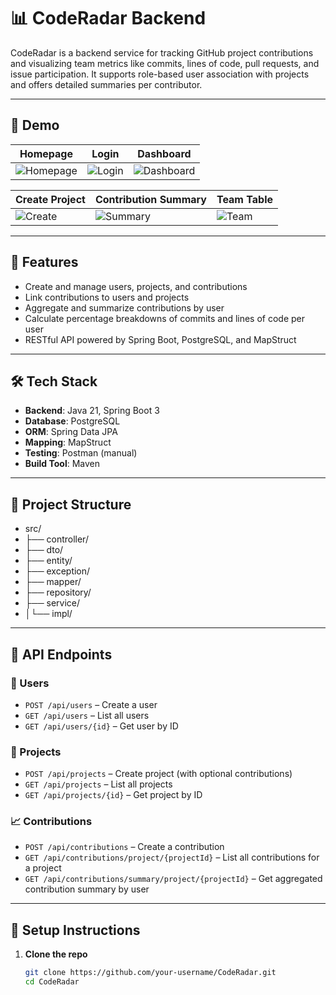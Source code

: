 # 📊 CodeRadar Backend

CodeRadar is a backend service for tracking GitHub project contributions and visualizing team metrics like commits, lines of code, pull requests, and issue participation. It supports role-based user association with projects and offers detailed summaries per contributor.

---

## 📸 Demo

| Homepage | Login | Dashboard |
|---------|--------|------------|
| ![Homepage](https://github.com/Abdirahman-ai/CodeRadar-Backend/blob/master/gifs/dashboard.png) | ![Login]() | ![Dashboard]() |

| Create Project | Contribution Summary | Team Table |
|---------------|----------------------|-------------|
| ![Create]() | ![Summary]() | ![Team]() |


---

## 🚀 Features

- Create and manage users, projects, and contributions
- Link contributions to users and projects
- Aggregate and summarize contributions by user
- Calculate percentage breakdowns of commits and lines of code per user
- RESTful API powered by Spring Boot, PostgreSQL, and MapStruct

---

## 🛠️ Tech Stack

- **Backend**: Java 21, Spring Boot 3
- **Database**: PostgreSQL
- **ORM**: Spring Data JPA
- **Mapping**: MapStruct
- **Testing**: Postman (manual)
- **Build Tool**: Maven

---

## 🧱 Project Structure
- src/
- ├── controller/
- ├── dto/
- ├── entity/
- ├── exception/
- ├── mapper/
- ├── repository/
- ├── service/
- │└── impl/

---

## 🧪 API Endpoints

### 👤 Users
- `POST /api/users` – Create a user
- `GET /api/users` – List all users
- `GET /api/users/{id}` – Get user by ID

### 📁 Projects
- `POST /api/projects` – Create project (with optional contributions)
- `GET /api/projects` – List all projects
- `GET /api/projects/{id}` – Get project by ID

### 📈 Contributions
- `POST /api/contributions` – Create a contribution
- `GET /api/contributions/project/{projectId}` – List all contributions for a project
- `GET /api/contributions/summary/project/{projectId}` – Get aggregated contribution summary by user

---

## 🧾 Setup Instructions

1. **Clone the repo**
   ```bash
   git clone https://github.com/your-username/CodeRadar.git
   cd CodeRadar
